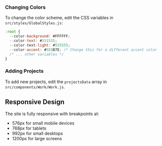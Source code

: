 ### Changing Colors

To change the color scheme, edit the CSS variables in `src/styles/GlobalStyles.js`:

```javascript
:root {
  --color-background: #FFFFFF;
  --color-text: #151515;
  --color-text-light: #555555;
  --color-accent: #5E8B7E; /* Change this for a different accent color */
  /* ... other variables */
}
```

### Adding Projects

To add new projects, edit the `projectsData` array in `src/components/Work/Work.js`.

## Responsive Design

The site is fully responsive with breakpoints at:
- 576px for small mobile devices
- 768px for tablets
- 992px for small desktops
- 1200px for large screens

